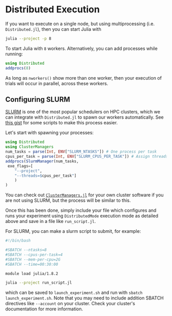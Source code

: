 # Distributed Execution

If you want to execute on a single node, but using multiprocessing (i.e. `Distributed.jl`), then you can start Julia with
```sh
julia --project -p 8
```
To start Julia with `8` workers. Alternatively, you can add processes while running:
```julia
using Distributed
addprocs(8)
```
As long as `nworkers()` show more than one worker, then your execution of trials will occur in parallel, across these workers.

## Configuring SLURM

[SLURM](https://slurm.schedmd.com/overview.html) is one of the most popular schedulers on HPC clusters, which we can integrate with `Distributed.jl` to spawn our workers automatically. See [this gist](https://gist.github.com/JamieMair/0b1ffbd4ee424c173e6b42fe756e877a) for some scripts to make this process easier.

Let's start with spawning your processes:
```julia
using Distributed
using ClusterManagers
num_tasks = parse(Int, ENV["SLURM_NTASKS"]) # One process per task
cpus_per_task = parse(Int, ENV["SLURM_CPUS_PER_TASK"]) # Assign threads per process
addprocs(SlurmManager(num_tasks,
 exe_flags=[
    "--project",
    "--threads=$cpus_per_task"]
    )
)
```
You can check out [`ClusterManagers.jl`](https://github.com/JuliaParallel/ClusterManagers.jl) for your own cluster software if you are not using SLURM, but the process will be similar to this.

Once this has been done, simply include your file which configures and runs your experiment using `DistributedMode` execution mode as detailed above and save in a file like `run_script.jl`.

For SLURM, you can make a slurm script to submit, for example:
```sh
#!/bin/bash

#SBATCH --ntasks=8
#SBATCH --cpus-per-task=4
#SBATCH --mem-per-cpu=2G
#SBATCH --time=00:30:00

module load julia/1.8.2

julia --project run_script.jl
```
which can be saved to `launch_experiment.sh` and run with `sbatch launch_experiment.sh`. Note that you may need to include addition SBATCH directives like `--account` on your cluster. Check your cluster's documentation for more information.
